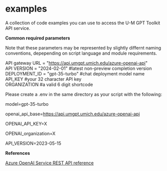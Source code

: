 # examples
A collection of code examples you can use to access the U-M GPT Toolkit API service.  

**Common required parameters**  
  
Note that these parameters may be represented by slightly differnt naming conventions, depepending on script language and module requirements.  
   
API gateway URL = "https://api.umgpt.umich.edu/azure-openai-api"  
API VERSION = "2024-02-01" #latest non-preview completion version  
DEPLOYMENT_ID = "gpt-35-turbo" #chat deployment model name  
API_KEY #your 32 character API key  
ORGANIZATION #a valid 6 digit shortcode  

Please create a .env in the same directory as your script with the following:


model=gpt-35-turbo

openai_api_base=https://api.umgpt.umich.edu/azure-openai-api

OPENAI_API_KEY=X

OPENAI_organization=X

API_VERSION=2023-05-15


**References**  
  
[Azure OpenAI Service REST API reference](https://learn.microsoft.com/en-us/azure/ai-services/openai/reference)
